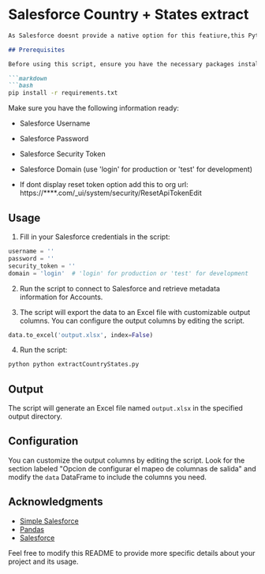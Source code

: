
# Salesforce Country + States extract

```markdown
As Salesforce doesnt provide a native option for this featiure,this Python script allows you to connect to a Salesforce instance, retrieve metadata information for Accounts, and export it to an Excel file. The script uses the `simple_salesforce` library to establish a connection with Salesforce and `pandas` to manipulate the data.

## Prerequisites

Before using this script, ensure you have the necessary packages installed. You can install the required packages by running the following command:

```markdown
```bash
pip install -r requirements.txt
```

Make sure you have the following information ready:

- Salesforce Username
- Salesforce Password
- Salesforce Security Token
- Salesforce Domain (use 'login' for production or 'test' for development)

-   If dont display reset token option add this to org url: https://****.com/_ui/system/security/ResetApiTokenEdit


## Usage

1. Fill in your Salesforce credentials in the script:

```python
username = ''
password = ''
security_token = ''
domain = 'login'  # 'login' for production or 'test' for development
```

2. Run the script to connect to Salesforce and retrieve metadata information for Accounts.

3. The script will export the data to an Excel file with customizable output columns. You can configure the output columns by editing the script.

```python
data.to_excel('output.xlsx', index=False)
```

4. Run the script:

```bash
python python extractCountryStates.py
```

## Output

The script will generate an Excel file named `output.xlsx` in the specified output directory.

## Configuration

You can customize the output columns by editing the script. Look for the section labeled "Opcion de configurar el mapeo de columnas de salida" and modify the `data` DataFrame to include the columns you need.

## Acknowledgments

- [Simple Salesforce](https://pypi.org/project/simple-salesforce/)
- [Pandas](https://pypi.org/project/pandas/)
- [Salesforce](https://www.salesforce.com/)

Feel free to modify this README to provide more specific details about your project and its usage.
